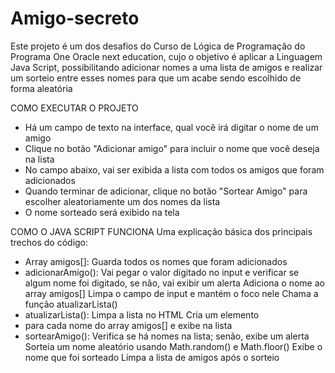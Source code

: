 # Amigo-secreto
Este projeto é um dos desafios do Curso de Lógica de Programação do Programa One Oracle next education, cujo o objetivo é aplicar a Linguagem Java Script, possibilitando adicionar nomes a uma lista de amigos e realizar um sorteio entre esses nomes para que um acabe sendo escolhido de forma aleatória

COMO EXECUTAR O PROJETO
- Há um campo de texto na interface, qual você irá digitar o nome de um amigo
- Clique no botão "Adicionar amigo" para incluir o nome que você deseja na lista
- No campo abaixo, vai ser exibida a lista com todos os amigos que foram adicionados
- Quando terminar de adicionar, clique no botão "Sortear Amigo" para escolher aleatoriamente um dos nomes da lista
- O nome sorteado será exibido na tela

COMO O JAVA SCRIPT FUNCIONA
Uma explicação básica dos principais trechos do código:
- Array amigos[]: Guarda todos os nomes que foram adicionados
- adicionarAmigo():
  Vai pegar o valor digitado no input e verificar se algum nome foi digitado, se não, vai exibir um alerta
  Adiciona o nome ao array amigos[]
  Limpa o campo de input e mantém o foco nele
  Chama a função atualizarLista()
- atualizarLista():
  Limpa a lista no HTML
  Cria um elemento <li> para cada nome do array amigos[] e exibe na lista
- sortearAmigo():
  Verifica se há nomes na lista; senão, exibe um alerta
  Sorteia um nome aleatório usando Math.random() e Math.floor()
  Exibe o nome que foi sorteado
  Limpa a lista de amigos após o sorteio
